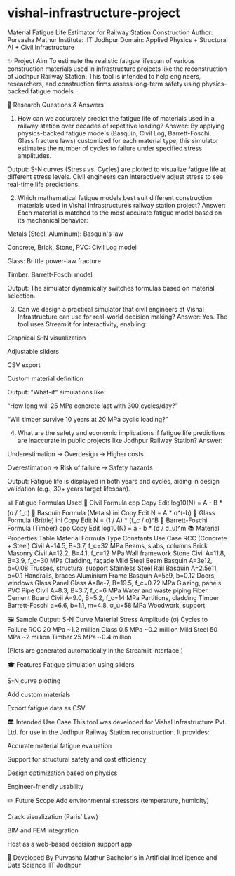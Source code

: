 # vishal-infrastructure-project

Material Fatigue Life Estimator for Railway Station Construction
Author: Purvasha Mathur
Institute: IIT Jodhpur
Domain: Applied Physics + Structural AI + Civil Infrastructure

✨ Project Aim
To estimate the realistic fatigue lifespan of various construction materials used in infrastructure projects like the reconstruction of Jodhpur Railway Station. This tool is intended to help engineers, researchers, and construction firms assess long-term safety using physics-backed fatigue models.

🤔 Research Questions & Answers
1. How can we accurately predict the fatigue life of materials used in a railway station over decades of repetitive loading?
Answer:
By applying physics-backed fatigue models (Basquin, Civil Log, Barrett-Foschi, Glass fracture laws) customized for each material type, this simulator estimates the number of cycles to failure under specified stress amplitudes.

Output:
S-N curves (Stress vs. Cycles) are plotted to visualize fatigue life at different stress levels. Civil engineers can interactively adjust stress to see real-time life predictions.

2. Which mathematical fatigue models best suit different construction materials used in Vishal Infrastructure’s railway station project?
Answer:
Each material is matched to the most accurate fatigue model based on its mechanical behavior:

Metals (Steel, Aluminum): Basquin's law

Concrete, Brick, Stone, PVC: Civil Log model

Glass: Brittle power-law fracture

Timber: Barrett-Foschi model

Output:
The simulator dynamically switches formulas based on material selection.

3. Can we design a practical simulator that civil engineers at Vishal Infrastructure can use for real-world decision making?
Answer:
Yes. The tool uses Streamlit for interactivity, enabling:

Graphical S-N visualization

Adjustable sliders

CSV export

Custom material definition

Output:
"What-if" simulations like:

“How long will 25 MPa concrete last with 300 cycles/day?”

“Will timber survive 10 years at 20 MPa cyclic loading?”

4. What are the safety and economic implications if fatigue life predictions are inaccurate in public projects like Jodhpur Railway Station?
Answer:

Underestimation → Overdesign → Higher costs

Overestimation → Risk of failure → Safety hazards

Output:
Fatigue life is displayed in both years and cycles, aiding in design validation (e.g., 30+ years target lifespan).

📊 Fatigue Formulas Used
🔧 Civil Formula
cpp
Copy
Edit
log10(N) = A - B * (σ / f_c)
🔧 Basquin Formula (Metals)
ini
Copy
Edit
N = A * σ^(-b)
🔧 Glass Formula (Brittle)
ini
Copy
Edit
N = (1 / A) * (f_c / σ)^B
🔧 Barrett-Foschi Formula (Timber)
cpp
Copy
Edit
log10(N) = a - b * (σ / σ_u)^m
📚 Material Properties Table
Material	Formula Type	Constants	Use Case
RCC (Concrete + Steel)	Civil	A=14.5, B=3.7, f_c=32 MPa	Beams, slabs, columns
Brick Masonry	Civil	A=12.2, B=4.1, f_c=12 MPa	Wall framework
Stone	Civil	A=11.8, B=3.9, f_c=30 MPa	Cladding, façade
Mild Steel Beam	Basquin	A=3e12, b=0.08	Trusses, structural support
Stainless Steel Rail	Basquin	A=2.5e11, b=0.1	Handrails, braces
Aluminium Frame	Basquin	A=5e9, b=0.12	Doors, windows
Glass Panel	Glass	A=8e-7, B=19.5, f_c=0.72 MPa	Glazing, panels
PVC Pipe	Civil	A=8.3, B=3.7, f_c=6 MPa	Water and waste piping
Fiber Cement Board	Civil	A=9.0, B=5.2, f_c=14 MPa	Partitions, cladding
Timber	Barrett-Foschi	a=6.6, b=1.1, m=4.8, σ_u=58 MPa	Woodwork, support

🖼️ Sample Output: S-N Curve
Material	Stress Amplitude (σ)	Cycles to Failure
RCC	20 MPa	~1.2 million
Glass	0.5 MPa	~0.2 million
Mild Steel	50 MPa	~2 million
Timber	25 MPa	~0.4 million

(Plots are generated automatically in the Streamlit interface.)

🎓 Features
Fatigue simulation using sliders

S-N curve plotting

Add custom materials

Export fatigue data as CSV

🏛 Intended Use Case
This tool was developed for Vishal Infrastructure Pvt. Ltd. for use in the Jodhpur Railway Station reconstruction. It provides:

Accurate material fatigue evaluation

Support for structural safety and cost efficiency

Design optimization based on physics

Engineer-friendly usability

✏️ Future Scope
Add environmental stressors (temperature, humidity)

Crack visualization (Paris’ Law)

BIM and FEM integration

Host as a web-based decision support app

🎨 Developed By
Purvasha Mathur
Bachelor's in Artificial Intelligence and Data Science
IIT Jodhpur
